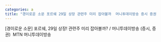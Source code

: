 ```yaml
---
categories: a
title: "경이로운 소문 포르쉐 29일 상장 관련주 미리 잡아볼까  머니투데이방송 증시 증권  MTN 머니투데이방송"
---
```

[경이로운 소문] 포르쉐, 29일 상장! 관련주 미리 잡아볼까? / 머니투데이방송 (증시, 증권)&nbsp;&nbsp;MTN 머니투데이방송